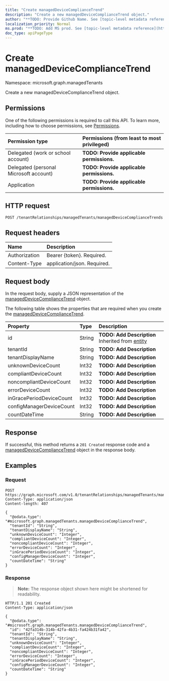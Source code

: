 ```yaml
---
title: "Create managedDeviceComplianceTrend"
description: "Create a new managedDeviceComplianceTrend object."
author: "**TODO: Provide Github Name. See [topic-level metadata reference](https://msgo.azurewebsites.net/add/document/guidelines/metadata.html#topic-level-metadata)**"
localization_priority: Normal
ms.prod: "**TODO: Add MS prod. See [topic-level metadata reference](https://msgo.azurewebsites.net/add/document/guidelines/metadata.html#topic-level-metadata)**"
doc_type: apiPageType
---
```


# Create managedDeviceComplianceTrend
Namespace: microsoft.graph.managedTenants



Create a new managedDeviceComplianceTrend object.

## Permissions
One of the following permissions is required to call this API. To learn more, including how to choose permissions, see [Permissions](/graph/permissions-reference).

|Permission type|Permissions (from least to most privileged)|
|:---|:---|
|Delegated (work or school account)|**TODO: Provide applicable permissions.**|
|Delegated (personal Microsoft account)|**TODO: Provide applicable permissions.**|
|Application|**TODO: Provide applicable permissions.**|

## HTTP request

<!-- {
  "blockType": "ignored"
}
-->
``` http
POST /tenantRelationships/managedTenants/managedDeviceComplianceTrends
```

## Request headers
|Name|Description|
|:---|:---|
|Authorization|Bearer {token}. Required.|
|Content-Type|application/json. Required.|

## Request body
In the request body, supply a JSON representation of the [managedDeviceComplianceTrend](../resources/managedtenants-manageddevicecompliancetrend.md) object.

The following table shows the properties that are required when you create the [managedDeviceComplianceTrend](../resources/managedtenants-manageddevicecompliancetrend.md).

|Property|Type|Description|
|:---|:---|:---|
|id|String|**TODO: Add Description** Inherited from [entity](../resources/managedtenants-entity.md)|
|tenantId|String|**TODO: Add Description**|
|tenantDisplayName|String|**TODO: Add Description**|
|unknownDeviceCount|Int32|**TODO: Add Description**|
|compliantDeviceCount|Int32|**TODO: Add Description**|
|noncompliantDeviceCount|Int32|**TODO: Add Description**|
|errorDeviceCount|Int32|**TODO: Add Description**|
|inGracePeriodDeviceCount|Int32|**TODO: Add Description**|
|configManagerDeviceCount|Int32|**TODO: Add Description**|
|countDateTime|String|**TODO: Add Description**|



## Response

If successful, this method returns a `201 Created` response code and a [managedDeviceComplianceTrend](../resources/managedtenants-manageddevicecompliancetrend.md) object in the response body.

## Examples

### Request
<!-- {
  "blockType": "request",
  "name": "create_manageddevicecompliancetrend_from_"
}
-->
``` http
POST https://graph.microsoft.com/v1.0/tenantRelationships/managedTenants/managedDeviceComplianceTrends
Content-Type: application/json
Content-length: 407

{
  "@odata.type": "#microsoft.graph.managedTenants.managedDeviceComplianceTrend",
  "tenantId": "String",
  "tenantDisplayName": "String",
  "unknownDeviceCount": "Integer",
  "compliantDeviceCount": "Integer",
  "noncompliantDeviceCount": "Integer",
  "errorDeviceCount": "Integer",
  "inGracePeriodDeviceCount": "Integer",
  "configManagerDeviceCount": "Integer",
  "countDateTime": "String"
}
```


### Response
>**Note:** The response object shown here might be shortened for readability.
<!-- {
  "blockType": "response",
  "truncated": true,
  "@odata.type": "microsoft.graph.managedTenants.managedDeviceComplianceTrend"
}
-->
``` http
HTTP/1.1 201 Created
Content-Type: application/json

{
  "@odata.type": "#microsoft.graph.managedTenants.managedDeviceComplianceTrend",
  "id": "42fa314b-314b-42fa-4b31-fa424b31fa42",
  "tenantId": "String",
  "tenantDisplayName": "String",
  "unknownDeviceCount": "Integer",
  "compliantDeviceCount": "Integer",
  "noncompliantDeviceCount": "Integer",
  "errorDeviceCount": "Integer",
  "inGracePeriodDeviceCount": "Integer",
  "configManagerDeviceCount": "Integer",
  "countDateTime": "String"
}
```

